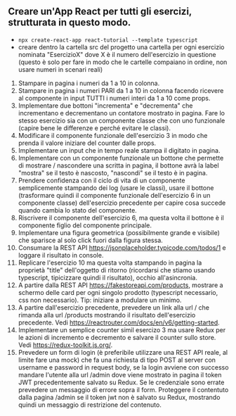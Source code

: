 ## Creare un'App React per tutti gli esercizi, strutturata in questo modo.

- ```npx create-react-app react-tutorial --template typescript```
- creare dentro la cartella src del progetto una cartella per ogni esercizio nominata "EsercizioX" dove X è il numero dell'esercizio in questione (questo è solo per fare in modo che le cartelle compaiano in ordine, non usare numeri in scenari reali)

1. Stampare in pagina i numeri da 1 a 10 in colonna.
2. Stampare in pagina i numeri PARI da 1 a 10 in colonna facendo ricevere al componente in input TUTTI i numeri interi da 1 a 10 come props.
3. Implementare due bottoni "incrementa" e "decrementa" che incrementano e decrementano un contatore mostrato in pagina.
   Fare lo stesso esercizio sia con un componente classe che con uno funzionale (capire bene le differenze e perché evitare le classi).
4. Modificare il componente funzionale dell'esercizio 3 in modo che prenda il valore iniziare del counter dalle props.
5. Implementare un input che in tempo reale stampa il digitato in pagina.
6. Implementare con un componente funzionale un bottone che permette di mostrare / nascondere una scritta in pagina, il bottone avrà la label "mostra" se il testo è nascosto, "nascondi" se il testo è in pagina.
7. Prendere confidenza con il ciclo di vita di un componente semplicemente stampando dei log (usare le classi), usare il bottone (trasformare quindi il componente funzionale dell'esercizio 6 in un componente classe) dell'esercizio precedente per capire cosa succede quando cambia lo stato del componente.
8. Riscrivere il componente dell'esercizio 6, ma questa volta il bottone è il componente figlio del componente principale.
9. Implementare una figura geometrica (possibilmente grande e visibile) che sparisce al solo click fuori dalla figura stessa.
10. Consumare la REST API https://jsonplaceholder.typicode.com/todos/1 e loggare il risultato in console.
11. Replicare l'esercizio 10 ma questa volta stampando in pagina la proprietà "title" dell'oggetto di ritorno (ricordarsi che stiamo usando typescript, tipicizzare quindi il risultato), occhio all'asincronia.
12. A partire dalla REST API https://fakestoreapi.com/products, mostrare a schermo delle card per ogni singolo prodotto (typescript necessario, css non necessario). Tip: iniziare a modulare un minimo.
13. A partire dall'esercizio precedente, prevedere un link alla url / che rimanda alla url /products mostrando il risultato dell'esercizio precedente. Vedi https://reactrouter.com/docs/en/v6/getting-started.
14. Implementare un semplice counter simil esercizo 3 ma usare Redux per le azioni di incremento e decremento e salvare il counter sullo store. Vedi https://redux-toolkit.js.org/.
15. Prevedere un form di login (è preferibile utilizzare una REST API reale, al limite fare una mock) che fa una richiesta di tipo POST al server con username e password in request body,
    se la login avviene con successo mandare l'utente alla url /admin dove viene mostrato in pagina il token JWT precedentemente salvato su Redux. Se le credenziale sono errate prevedere un messaggio di errore sopra il form.
    Proteggere il contentuto dalla pagina /admin se il token jwt non è salvato su Redux, mostrando quindi un messaggio di restrizione del contenuto.
